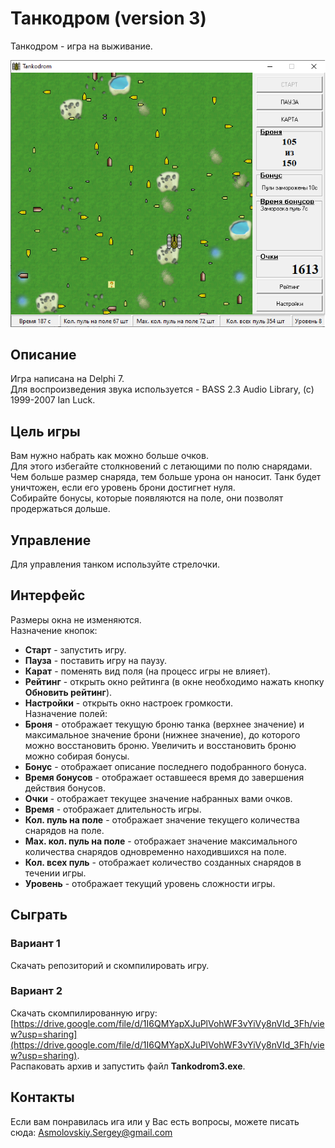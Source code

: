 # Танкодром (version 3)
Танкодром - игра на выживание.

![](https://raw.githubusercontent.com/AsmolovskiyS/Tankodrom-v.3/master/Screenshot/Scrn_01.png)

## Описание
Игра написана на Delphi 7.  
Для воспроизведения звука используется - BASS 2.3 Audio Library, (c) 1999-2007 Ian Luck.

## Цель игры
Вам нужно набрать как можно больше очков.  
Для этого избегайте столкновений с летающими по полю снарядами. Чем больше размер снаряда, тем больше урона он наносит. Танк будет уничтожен, если его уровень брони достигнет нуля.  
Собирайте бонусы, которые появляются на поле, они позволят продержаться дольше.

## Управление
Для управления танком используйте стрелочки.

## Интерфейс
Размеры окна не изменяются.  
Назначение кнопок:
+ **Старт** - запустить игру.
+ **Пауза** - поставить игру на паузу.
+ **Карат** - поменять вид поля (на процесс игры не влияет).
+ **Рейтинг** - открыть окно рейтинга (в окне необходимо нажать кнопку **Обновить рейтинг**).
+ **Настройки** - открыть окно настроек громкости.  
Назначение полей:
+ **Броня** - отображает текущую броню танка (верхнее значение) и максимальное значение брони (нижнее значение), до которого можно восстановить броню. Увеличить и восстановить броню можно собирая бонусы.
+ **Бонус** - отображает описание последнего подобранного бонуса.
+ **Время бонусов** - отображает оставшееся время до завершения действия бонусов.
+ **Очки** - отображает текущее значение набранных вами очков.
+ **Время** - отображает длительность игры.
+ **Кол. пуль на поле** - отображает значение текущего количества снарядов на поле.
+ **Мах. кол. пуль на поле** - отображает значение максимального количества снарядов одновременно находившихся на поле.
+ **Кол. всех пуль** - отображает количество созданных снарядов в течении игры.
+ **Уровень** - отображает текущий уровень сложности игры.

## Сыграть
### Вариант 1
Скачать репозиторий и скомпилировать игру.
### Вариант 2
Скачать скомпилированную игру: [https://drive.google.com/file/d/1I6QMYapXJuPlVohWF3vYiVy8nVId_3Fh/view?usp=sharing](https://drive.google.com/file/d/1I6QMYapXJuPlVohWF3vYiVy8nVId_3Fh/view?usp=sharing).  
Распаковать архив и запустить файл **Tankodrom3.exe**.

## Контакты
Если вам понравилась ига или у Вас есть вопросы, можете писать сюда: Asmolovskiy.Sergey@gmail.com
